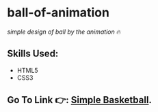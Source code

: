 # ball-of-animation
*simple design of ball by the animation* 🔥
## Skills Used:
- HTML5
- CSS3
## Go To Link 👉: [Simple Basketball](https://mai-elhajeen.github.io/ball-of-animation/).
